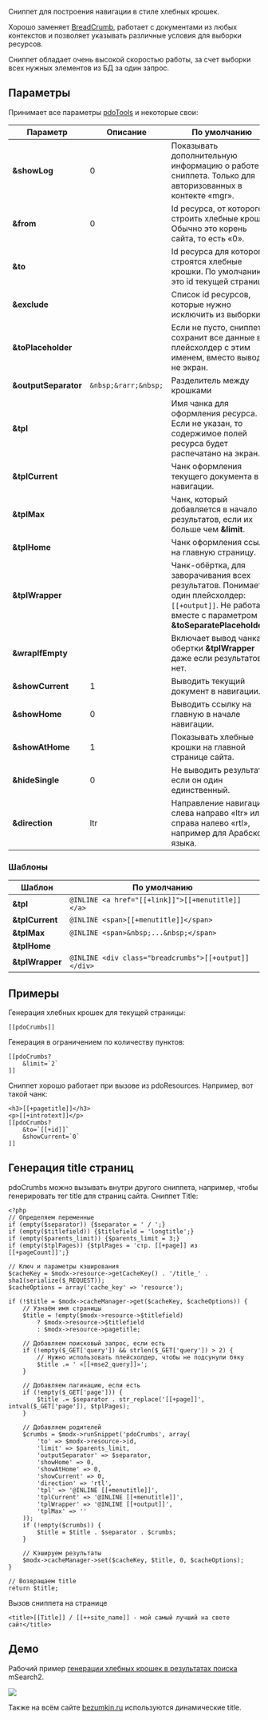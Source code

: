 Сниппет для построения навигации в стиле хлебных крошек.

Хорошо заменяет [BreadCrumb][1], работает с документами из любых контекстов и позволяет указывать различные условия для выборки ресурсов.

Сниппет обладает очень высокой скоростью работы, за счет выборки всех нужных элементов из БД за один запрос.

## Параметры
Принимает все параметры [pdoTools][2] и некоторые свои:

Параметр			| Описание				| По умолчанию
--------------------|-----------------------|--------------------------------------------------------------------------------------------
**&showLog**		| 0						| Показывать дополнительную информацию о работе сниппета. Только для авторизованных в контекте «mgr».
**&from**			| 0						| Id ресурса, от которого строить хлебные крошки. Обычно это корень сайта, то есть «0».
**&to**				|  						| Id ресурса для которого строятся хлебные крошки. По умолчанию это id текущей страницы.
**&exclude**		|  						| Список id ресурсов, которые нужно исключить из выборки.
**&toPlaceholder**	|  						| Если не пусто, сниппет сохранит все данные в плейсхолдер с этим именем, вместо вывода не экран.
**&outputSeparator**| `&nbsp;&rarr;&nbsp;`	| Разделитель между крошками
**&tpl**			|  						| Имя чанка для оформления ресурса. Если не указан, то содержимое полей ресурса будет распечатано на экран.
**&tplCurrent**		|  						| Чанк оформления текущего документа в навигации.
**&tplMax**			|  						| Чанк, который добавляется в начало результатов, если их больше чем **&limit**.
**&tplHome**		|  						| Чанк оформления ссылки на главную страницу.
**&tplWrapper**		|  						| Чанк-обёртка, для заворачивания всех результатов. Понимает один плейсхолдер: `[[+output]]`. Не работает вместе с параметром **&toSeparatePlaceholders**.
**&wrapIfEmpty**	|  						| Включает вывод чанка-обертки **&tplWrapper** даже если результатов нет.
**&showCurrent**	| 1						| Выводить текущий документ в навигации.
**&showHome**		| 0						| Выводить ссылку на главную в начале навигации.
**&showAtHome**		| 1						| Показывать хлебные крошки на главной странице сайта.
**&hideSingle**		| 0						| Не выводить результат, если он один единственный.
**&direction**		| ltr					| Направление навигации: слева направо «ltr» или справа налево «rtl», например для Арабского языка.

### Шаблоны

Шаблон			| По умолчанию
----------------|--------------------------------------------------
**&tpl**		| `@INLINE <a href="[[+link]]">[[+menutitle]]</a>`
**&tplCurrent**	| `@INLINE <span>[[+menutitle]]</span>`
**&tplMax**		| `@INLINE <span>&nbsp;...&nbsp;</span>`
**&tplHome**	|
**&tplWrapper**	| `@INLINE <div class="breadcrumbs">[[+output]]</div>`

## Примеры
Генерация хлебных крошек для текущей страницы:
```
[[pdoCrumbs]]
```

Генерация в ограничением по количеству пунктов:
```
[[pdoCrumbs?
	&limit=`2`
]]
```

Сниппет хорошо работает при вызове из pdoResources. Например, вот такой чанк:
```
<h3>[[+pagetitle]]</h3>
<p>[[+introtext]]</p>
[[pdoCrumbs?
	&to=`[[+id]]`
	&showCurrent=`0`
]]
```

## Генерация title страниц
pdoCrumbs можно вызывать внутри другого сниппета, например, чтобы генерировать тег title для страниц сайта.
Сниппет Title:
```
<?php
// Определяем переменные
if (empty($separator)) {$separator = ' / ';}
if (empty($titlefield)) {$titlefield = 'longtitle';}
if (empty($parents_limit)) {$parents_limit = 3;}
if (empty($tplPages)) {$tplPages = 'стр. [[+page]] из [[+pageCount]]';}

// Ключ и параметры кэширования
$cacheKey = $modx->resource->getCacheKey() . '/title_' . sha1(serialize($_REQUEST));
$cacheOptions = array('cache_key' => 'resource');

if (!$title = $modx->cacheManager->get($cacheKey, $cacheOptions)) {
	// Узнаём имя страницы
	$title = !empty($modx->resource->$titlefield)
		? $modx->resource->$titlefield
		: $modx->resource->pagetitle;

	// Добавляем поисковый запрос, если есть
	if (!empty($_GET['query']) && strlen($_GET['query']) > 2) {
		// Нужно использовать плейсхолдер, чтобы не подсунули бяку
		$title .= ' «[[+mse2_query]]»';
	}

	// Добавляем пагинацию, если есть
	if (!empty($_GET['page'])) {
		$title .= $separator . str_replace('[[+page]]', intval($_GET['page']), $tplPages);
	}

	// Добавляем родителей
	$crumbs = $modx->runSnippet('pdoCrumbs', array(
		'to' => $modx->resource->id,
		'limit' => $parents_limit,
		'outputSeparator' => $separator,
		'showHome' => 0,
		'showAtHome' => 0,
		'showCurrent' => 0,
		'direction' => 'rtl',
		'tpl' => '@INLINE [[+menutitle]]',
		'tplCurrent' => '@INLINE [[+menutitle]]',
		'tplWrapper' => '@INLINE [[+output]]',
		'tplMax' => ''
	));
	if (!empty($crumbs)) {
		$title = $title . $separator . $crumbs;
	}

	// Кэшируем результаты
	$modx->cacheManager->set($cacheKey, $title, 0, $cacheOptions);
}

// Возвращаем title
return $title;
```

Вызов сниппета на странице
```
<title>[[Title]] / [[++site_name]] - мой самый лучший на свете сайт</title>
```

## Демо
Рабочий пример [генерации хлебных крошек в результатах поиска][3] mSearch2.

[![](http://file.modx.pro/files/a/f/4/af4033fffb71ad040e3ff2f6c01d9bf5s.jpg)](http://file.modx.pro/files/a/f/4/af4033fffb71ad040e3ff2f6c01d9bf5.png)

Также на всём сайте [bezumkin.ru][4] используются динамические title.


[1]: http://rtfm.modx.com/extras/revo/breadcrumb
[2]: /ru/01_Компоненты/01_pdoTools/04_Общие_параметры.md
[3]: http://bezumkin.ru/search?query=pdotools
[4]: http://bezumkin.ru/